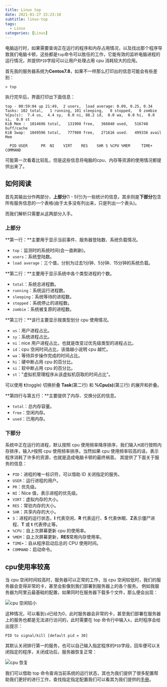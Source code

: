 ```yaml
---
title: Linux top
date: 2021-01-27 15:23:10
subtitle: linux-top
tags:
  - Linux
categories: [Linux]
---
```


电脑运行时，如果需要查询正在运行的程序和内存占用情况，以及找出那个程序导致我们电脑卡顿，这些都是`top`命令可以胜任的工作，它能有效的监听电脑进程的运行情况，并提供`PID`字段可以让用户处理占用 cpu 消耗较大的应用。

<!-- more -->

首先我的服务器系统为**Centos7.8**，如果不一样那么打印出的信息可能会有些差别：
```
> top
```
执行完毕后，界面打印出下面信息：
```
top - 00:59:04 up 21:49,  2 users,  load average: 0.09, 0.25, 0.34
Tasks: 102 total,   1 running, 101 sleeping,   0 stopped,   0 zombie
%Cpu(s):  7.4 us,  4.4 sy,  0.0 ni, 88.2 id,  0.0 wa,  0.0 hi,  0.0 si,  0.0 st
KiB Mem :  1014696 total,   131908 free,   366040 used,   516748 buff/cache
KiB Swap:  1049596 total,   777980 free,   271616 used.   499336 avail Mem 

  PID USER      PR  NI    VIRT    RES    SHR S %CPU %MEM     TIME+ COMMAND 
```
可能第一次看着比较乱，但是这些信息将电脑的cpu、内存等资源的使用情况都提供出来了。

## 如何阅读
首先其输出分作两部分，**上部分**(1 - 5行)为一些统计的信息，其余则是**下部分**包含所有服务信息的一个表格(由于太多没有列出来，只是列出一个表头)。

而我们解析只需要从这两部分入手。
### 上部分
**第一行：**主要用于显示当前事件、服务器登陆数、系统负载情况。
- `top`：监测时的系统时间(会一直刷新)。
- `users`：系统登陆数。
- `load average`：三个值，分别为过去1分钟、5分钟、15分钟的系统负载。

**第二行：**主要用于显示系统中各个类型进程的个数。
- `total`：系统总进程数。
- `running`：系统运行进程数。
- `sleeping`：系统等待的进程数。
- `stopped`：系统停止的进程数。
- `zombie`：系统被复原的进程数。

**第三行：**该行主要显示按类型划分 cpu 使用情况。
- `us`：用户进程占比。
- `sy`：系统进程占比。
- `ni`：nice 用户进程占比，也就是改变过优先级类型的进程占比。
- `id`：cpu 空闲时间占比，该值越小说明 cpu 越忙。
- `wa`：等待异步操作完成的时间占比。
- `hi`：硬中断占用 cpu 的百分比。
- `si`：软中断占用 cpu 的百分比。
- `st`："虚拟机管理程序从该虚拟机窃取的时间占比"。

可以使用 **t**(toggle) 切换折叠 **Task**(第二行) 和 **%Cpu(s)**(第三行) 的展开和折叠。

**第四行与第五行：**主要提供了内存、交换分区的信息。
- `total`：总内存容量。
- `free`：空闲内存。
- `used`：已用内存。

### 下部分
系统中正在运行的进程，默认按照 cpu 使用频率降序排序，我们输入`M`进行按照内存排序，输入`P`按照 cpu 使用频率排序。当然如果 cpu 使用频率较高的话，表示程序消耗了许多的资源，也就是造成电脑卡顿的最终祸首。
其提供了下面关于服务的信息：
- `PID`：进程的唯一标识符，可以借助 ID 关闭指定的服务。
- `USER`：运行进程的用户。
- `PR`：优先级。
- `NI`：Nice 值，表示进程的优先级。
- `VIRT`：虚拟内存的大小。
-  `RES`：常驻内存的大小。
-  `SHR`：共享内存的大小。
-  `S`：进程的运行状态，**I** 代表空闲、**R** 代表运行、**S** 代表休眠、**Z**表示僵尸进程、**T** 或 **t** 代表停止等。
-  `%CPU`：自上次屏幕更新 cpu 的使用率。
-  `%MEM`：自上次屏幕更新，**RES**常用内存使用率。
-  `TIME+`：自从程序启动后总的 CPU 使用时间。
-  `COMMAND`：启动命令。

## cpu使用率较高
当 cpu 空闲时间较高时，服务器可以正常的工作，当 cpu 空闲较低时，我们的服务器会变得非常的卡，甚至会影像到我们部署到服务器上的各个服务。
例如我服务器为阿里云最基础的配置，如果同时在服务器下载多个文件，那么便会出现：

![cpu 空闲较小](https://img.bipch.cn/2021/02/03/fadf5610c2839.png)

这种情况，可以看到`id`已经为0，此时服务器会非常的卡，甚至我们部署在服务器上的服务也都是无法进行访问的，此时需要在 top 命令行中输入`k`，此时程序会给出提示：
```
PID to signal/kill [default pid = 30] 
```
其默认关闭排行第一的服务，也可以自己输入指定程序的`PID`字段，回车便可以关闭指定的程序，关闭成功后，服务器恢复正常：

![cpu 恢复](https://img.bipch.cn/2021/02/03/aa81b31b64157.png)

我们可以借助 top 命令查询当前系统的运行状态，其也为我们提供了很多配置帮助我们更好的进行工作，查找指定指定配置我们可以看其为我们提供的[手册](https://man7.org/linux/man-pages/man1/top.1.html)。